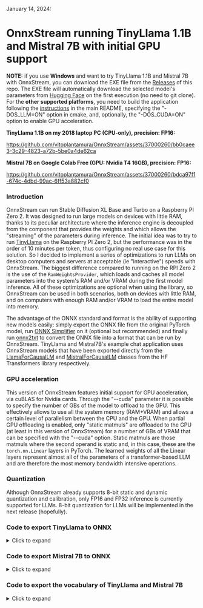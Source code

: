 January 14, 2024:

# OnnxStream running TinyLlama 1.1B and Mistral 7B with initial GPU support

**NOTE:** if you use **Windows** and want to try TinyLlama 1.1B and Mistral 7B with OnnxStream, you can download the EXE file from the [Releases](https://github.com/vitoplantamura/OnnxStream/releases) of this repo. The EXE file will automatically download the selected model's parameters from [Hugging Face](https://huggingface.co/vitoplantamura/onnxstream-llms/tree/main) on the first execution (no need to git clone). For the **other supported platforms**, you need to build the application following the [instructions](https://github.com/vitoplantamura/OnnxStream#how-to-build-the-stable-diffusion-example-on-linuxmacwindowstermux) in the main README, specifying the "-DOS_LLM=ON" option in cmake, and, optionally, the "-DOS_CUDA=ON" option to enable GPU acceleration.

**TinyLlama 1.1B on my 2018 laptop PC (CPU-only), precision: FP16:**

https://github.com/vitoplantamura/OnnxStream/assets/37000260/bb0caee3-3c29-4823-a72b-5be0a4de62ca

**Mistral 7B on Google Colab Free (GPU: Nvidia T4 16GB), precision: FP16:**

https://github.com/vitoplantamura/OnnxStream/assets/37000260/bdca97f1-674c-4dbd-99ac-6ff53a882cf0

### Introduction

OnnxStream can run Stable Diffusion XL Base and Turbo on a Raspberry PI Zero 2. It was designed to run large models on devices with little RAM, thanks to its peculiar architecture where the inference engine is decoupled from the component that provides the weights and which allows the "streaming" of the parameters during inference. The initial idea was to try to run [TinyLlama](https://github.com/jzhang38/TinyLlama) on the Raspberry PI Zero 2, but the performance was in the order of 10 minutes per token, thus configuring no real use case for this solution. So I decided to implement a series of optimizations to run LLMs on desktop computers and servers at acceptable (ie "interactive") speeds with OnnxStream. The biggest difference compared to running on the RPI Zero 2 is the use of the `RamWeightsProvider`, which loads and caches all model parameters into the system's RAM and/or VRAM during the first model inference. All of these optimizations are optional when using the library, so OnnxStream can be used in both scenarios, both on devices with little RAM, and on computers with enough RAM and/or VRAM to load the entire model into memory.

The advantage of the ONNX standard and format is the ability of supporting new models easily: simply export the ONNX file from the original PyTorch model, run [ONNX Simplifier](https://github.com/daquexian/onnx-simplifier) on it (optional but recommended) and finally run [onnx2txt](https://github.com/vitoplantamura/OnnxStream/blob/master/onnx2txt/onnx2txt.ipynb) to convert the ONNX file into a format that can be run by OnnxStream. TinyLlama and Mistral7B's example chat application uses OnnxStream models that have been exported directly from the [LlamaForCausalLM](https://github.com/huggingface/transformers/blob/main/src/transformers/models/llama/modeling_llama.py) and [MistralForCausalLM](https://github.com/huggingface/transformers/blob/main/src/transformers/models/mistral/modeling_mistral.py) classes from the HF Transformers library respectively.

### GPU acceleration

This version of OnnxStream features initial support for GPU acceleration, via cuBLAS for Nvidia cards. Through the "--cuda" parameter it is possible to specify the number of GBs of the model to offload to the GPU. This effectively allows to use all the system memory (RAM+VRAM) and allows a certain level of parallelism between the CPU and the GPU. When partial GPU offloading is enabled, only "static matmuls" are offloaded to the GPU (at least in this version of OnnxStream) for a number of GBs of VRAM that can be specified with the "--cuda" option. Static matmuls are those matmuls where the second operand is static and, in this case, these are the `torch.nn.Linear` layers in PyTorch. The learned weights of all the Linear layers represent almost all of the parameters of a transformer-based LLM and are therefore the most memory bandwidth intensive operations.

### Quantization

Although OnnxStream already supports 8-bit static and dynamic quantization and calibration, only FP16 and FP32 inference is currently supported for LLMs. 8-bit quantization for LLMs will be implemented in the next release (hopefully).

### Code to export TinyLlama to ONNX

<details>
<summary>Click to expand</summary>

```python
import transformers 
import torch
import torch.nn as nn
import onnx

pipeline = transformers.pipeline(
    "text-generation",
    model="PY007/TinyLlama-1.1B-Chat-v0.3",
    torch_dtype=torch.float32,
    device_map="auto",
)

class LlamaModel(nn.Module):
    def __init__(self, model):
        super(LlamaModel, self).__init__()
        self.model = model
    def forward(self, input_ids, attention_mask, position_ids,
                pkv0, pkv1, pkv2, pkv3, pkv4, pkv5, pkv6, pkv7, pkv8, pkv9, pkv10,
                pkv11, pkv12, pkv13, pkv14, pkv15, pkv16, pkv17, pkv18, pkv19, pkv20,
                pkv21, pkv22, pkv23, pkv24, pkv25, pkv26, pkv27, pkv28, pkv29, pkv30,
                pkv31, pkv32, pkv33, pkv34, pkv35, pkv36, pkv37, pkv38, pkv39, pkv40,
                pkv41, pkv42, pkv43):
        past_key_values = (
            (pkv0, pkv1), (pkv2, pkv3), (pkv4, pkv5), (pkv6, pkv7), (pkv8, pkv9), (pkv10,
            pkv11), (pkv12, pkv13), (pkv14, pkv15), (pkv16, pkv17), (pkv18, pkv19), (pkv20,
            pkv21), (pkv22, pkv23), (pkv24, pkv25), (pkv26, pkv27), (pkv28, pkv29), (pkv30,
            pkv31), (pkv32, pkv33), (pkv34, pkv35), (pkv36, pkv37), (pkv38, pkv39), (pkv40,
            pkv41), (pkv42, pkv43))
        o = self.model(use_cache=True, return_dict=True,
            input_ids=input_ids, attention_mask=attention_mask, position_ids=position_ids, past_key_values=past_key_values)
        pkv = o.past_key_values
        return [o.logits,
               pkv[0][0], pkv[0][1], pkv[1][0], pkv[1][1], pkv[2][0], pkv[2][1], pkv[3][0], pkv[3][1], pkv[4][0], pkv[4][1],
               pkv[5][0], pkv[5][1], pkv[6][0], pkv[6][1], pkv[7][0], pkv[7][1], pkv[8][0], pkv[8][1], pkv[9][0], pkv[9][1],
               pkv[10][0], pkv[10][1], pkv[11][0], pkv[11][1], pkv[12][0], pkv[12][1], pkv[13][0], pkv[13][1], pkv[14][0], pkv[14][1],
               pkv[15][0], pkv[15][1], pkv[16][0], pkv[16][1], pkv[17][0], pkv[17][1], pkv[18][0], pkv[18][1], pkv[19][0], pkv[19][1],
               pkv[20][0], pkv[20][1], pkv[21][0], pkv[21][1] ]

with torch.no_grad():

    dummy_input = (torch.tensor([[1, 2, 3]], dtype=torch.int64),
                  torch.tensor([[1, 1, 1, 1, 1, 1]], dtype=torch.int64),
                  torch.tensor([[3, 4, 5]], dtype=torch.int64))
    for i in range(44):
        dummy_input += (torch.randn(1, 4, 3, 64),)
    input_names = [ "input_ids", "attention_mask", "position_ids",
                "pkv0", "pkv1", "pkv2", "pkv3", "pkv4", "pkv5", "pkv6", "pkv7", "pkv8", "pkv9", "pkv10",
                "pkv11", "pkv12", "pkv13", "pkv14", "pkv15", "pkv16", "pkv17", "pkv18", "pkv19", "pkv20",
                "pkv21", "pkv22", "pkv23", "pkv24", "pkv25", "pkv26", "pkv27", "pkv28", "pkv29", "pkv30",
                "pkv31", "pkv32", "pkv33", "pkv34", "pkv35", "pkv36", "pkv37", "pkv38", "pkv39", "pkv40",
                "pkv41", "pkv42", "pkv43" ]
    output_names = [ "logits",
                    "opkv0", "opkv1", "opkv2", "opkv3", "opkv4", "opkv5", "opkv6", "opkv7", "opkv8", "opkv9", "opkv10",
                    "opkv11", "opkv12", "opkv13", "opkv14", "opkv15", "opkv16", "opkv17", "opkv18", "opkv19", "opkv20",
                    "opkv21", "opkv22", "opkv23", "opkv24", "opkv25", "opkv26", "opkv27", "opkv28", "opkv29", "opkv30",
                    "opkv31", "opkv32", "opkv33", "opkv34", "opkv35", "opkv36", "opkv37", "opkv38", "opkv39", "opkv40",
                    "opkv41", "opkv42", "opkv43" ]
    
    torch.onnx.export(LlamaModel(pipeline.model), dummy_input, "/media/vito/new_disk/Downloads_temp3/test3/TinyLlama.onnx", verbose=False,
        input_names=input_names, output_names=output_names,
        opset_version=14, do_constant_folding=True, export_params=True,
        dynamic_axes={
                'input_ids': {1: 'dim0'},
                'attention_mask': {1: 'dim1'},
                'position_ids': {1: 'dim2'},
                'pkv0': {2: 'dim3'}, 'pkv1': {2: 'dim3'}, 'pkv2': {2: 'dim3'}, 'pkv3': {2: 'dim3'}, 'pkv4': {2: 'dim3'},
                'pkv5': {2: 'dim3'}, 'pkv6': {2: 'dim3'}, 'pkv7': {2: 'dim3'}, 'pkv8': {2: 'dim3'}, 'pkv9': {2: 'dim3'},
                'pkv10': {2: 'dim3'}, 'pkv11': {2: 'dim3'}, 'pkv12': {2: 'dim3'}, 'pkv13': {2: 'dim3'}, 'pkv14': {2: 'dim3'},
                'pkv15': {2: 'dim3'}, 'pkv16': {2: 'dim3'}, 'pkv17': {2: 'dim3'}, 'pkv18': {2: 'dim3'}, 'pkv19': {2: 'dim3'},
                'pkv20': {2: 'dim3'}, 'pkv21': {2: 'dim3'}, 'pkv22': {2: 'dim3'}, 'pkv23': {2: 'dim3'}, 'pkv24': {2: 'dim3'},
                'pkv25': {2: 'dim3'}, 'pkv26': {2: 'dim3'}, 'pkv27': {2: 'dim3'}, 'pkv28': {2: 'dim3'}, 'pkv29': {2: 'dim3'},
                'pkv30': {2: 'dim3'}, 'pkv31': {2: 'dim3'}, 'pkv32': {2: 'dim3'}, 'pkv33': {2: 'dim3'}, 'pkv34': {2: 'dim3'},
                'pkv35': {2: 'dim3'}, 'pkv36': {2: 'dim3'}, 'pkv37': {2: 'dim3'}, 'pkv38': {2: 'dim3'}, 'pkv39': {2: 'dim3'},
                'pkv40': {2: 'dim3'}, 'pkv41': {2: 'dim3'}, 'pkv42': {2: 'dim3'}, 'pkv43': {2: 'dim3'},
        })
```

</details>

### Code to export Mistral 7B to ONNX

<details>
<summary>Click to expand</summary>

```python
import transformers 
import torch
import torch.nn as nn
import onnx
from transformers import AutoModelForCausalLM

model = AutoModelForCausalLM.from_pretrained("mistralai/Mistral-7B-Instruct-v0.2")

class LlamaModel(nn.Module):
    def __init__(self, model):
        super(LlamaModel, self).__init__()
        self.model = model
    def forward(self, input_ids, attention_mask, position_ids,
                pkv0, pkv1, pkv2, pkv3, pkv4, pkv5, pkv6, pkv7, pkv8, pkv9, pkv10,
                pkv11, pkv12, pkv13, pkv14, pkv15, pkv16, pkv17, pkv18, pkv19, pkv20,
                pkv21, pkv22, pkv23, pkv24, pkv25, pkv26, pkv27, pkv28, pkv29, pkv30,
                pkv31, pkv32, pkv33, pkv34, pkv35, pkv36, pkv37, pkv38, pkv39, pkv40,
                pkv41, pkv42, pkv43, pkv44, pkv45, pkv46, pkv47, pkv48, pkv49, pkv50,
                pkv51, pkv52, pkv53, pkv54, pkv55, pkv56, pkv57, pkv58, pkv59, pkv60,
                pkv61, pkv62, pkv63):
        past_key_values = (
            (pkv0, pkv1), (pkv2, pkv3), (pkv4, pkv5), (pkv6, pkv7), (pkv8, pkv9), (pkv10,
            pkv11), (pkv12, pkv13), (pkv14, pkv15), (pkv16, pkv17), (pkv18, pkv19), (pkv20,
            pkv21), (pkv22, pkv23), (pkv24, pkv25), (pkv26, pkv27), (pkv28, pkv29), (pkv30,
            pkv31), (pkv32, pkv33), (pkv34, pkv35), (pkv36, pkv37), (pkv38, pkv39), (pkv40,
            pkv41), (pkv42, pkv43), (pkv44, pkv45), (pkv46, pkv47), (pkv48, pkv49), (pkv50,
            pkv51), (pkv52, pkv53), (pkv54, pkv55), (pkv56, pkv57), (pkv58, pkv59), (pkv60,
            pkv61), (pkv62, pkv63))
        o = self.model(use_cache=True, return_dict=True,
            input_ids=input_ids, attention_mask=attention_mask, position_ids=position_ids, past_key_values=past_key_values)
        pkv = o.past_key_values
        return [o.logits,
               pkv[0][0], pkv[0][1], pkv[1][0], pkv[1][1], pkv[2][0], pkv[2][1], pkv[3][0], pkv[3][1], pkv[4][0], pkv[4][1],
               pkv[5][0], pkv[5][1], pkv[6][0], pkv[6][1], pkv[7][0], pkv[7][1], pkv[8][0], pkv[8][1], pkv[9][0], pkv[9][1],
               pkv[10][0], pkv[10][1], pkv[11][0], pkv[11][1], pkv[12][0], pkv[12][1], pkv[13][0], pkv[13][1], pkv[14][0], pkv[14][1],
               pkv[15][0], pkv[15][1], pkv[16][0], pkv[16][1], pkv[17][0], pkv[17][1], pkv[18][0], pkv[18][1], pkv[19][0], pkv[19][1],
               pkv[20][0], pkv[20][1], pkv[21][0], pkv[21][1], pkv[22][0], pkv[22][1], pkv[23][0], pkv[23][1], pkv[24][0], pkv[24][1],
               pkv[25][0], pkv[25][1], pkv[26][0], pkv[26][1], pkv[27][0], pkv[27][1], pkv[28][0], pkv[28][1], pkv[29][0], pkv[29][1],
               pkv[30][0], pkv[30][1], pkv[31][0], pkv[31][1] ]

with torch.no_grad():

    dummy_input = (torch.tensor([[1, 2, 3]], dtype=torch.int64),
                  torch.tensor([[1, 1, 1, 1, 1, 1]], dtype=torch.int64),
                  torch.tensor([[3, 4, 5]], dtype=torch.int64))
    for i in range(64):
        dummy_input += (torch.randn(1, 8, 3, 128),)
    input_names = [ "input_ids", "attention_mask", "position_ids",
                "pkv0", "pkv1", "pkv2", "pkv3", "pkv4", "pkv5", "pkv6", "pkv7", "pkv8", "pkv9", "pkv10",
                "pkv11", "pkv12", "pkv13", "pkv14", "pkv15", "pkv16", "pkv17", "pkv18", "pkv19", "pkv20",
                "pkv21", "pkv22", "pkv23", "pkv24", "pkv25", "pkv26", "pkv27", "pkv28", "pkv29", "pkv30",
                "pkv31", "pkv32", "pkv33", "pkv34", "pkv35", "pkv36", "pkv37", "pkv38", "pkv39", "pkv40",
                "pkv41", "pkv42", "pkv43", "pkv44", "pkv45", "pkv46", "pkv47", "pkv48", "pkv49", "pkv50",
                "pkv51", "pkv52", "pkv53", "pkv54", "pkv55", "pkv56", "pkv57", "pkv58", "pkv59", "pkv60",
                "pkv61", "pkv62", "pkv63" ]
                   
    output_names = [ "logits",
                    "opkv0", "opkv1", "opkv2", "opkv3", "opkv4", "opkv5", "opkv6", "opkv7", "opkv8", "opkv9", "opkv10",
                    "opkv11", "opkv12", "opkv13", "opkv14", "opkv15", "opkv16", "opkv17", "opkv18", "opkv19", "opkv20",
                    "opkv21", "opkv22", "opkv23", "opkv24", "opkv25", "opkv26", "opkv27", "opkv28", "opkv29", "opkv30",
                    "opkv31", "opkv32", "opkv33", "opkv34", "opkv35", "opkv36", "opkv37", "opkv38", "opkv39", "opkv40",
                    "opkv41", "opkv42", "opkv43", "opkv44", "opkv45", "opkv46", "opkv47", "opkv48", "opkv49", "opkv50",
                    "opkv51", "opkv52", "opkv53", "opkv54", "opkv55", "opkv56", "opkv57", "opkv58", "opkv59", "opkv60",
                    "opkv61", "opkv62", "opkv63" ]
    
    torch.onnx.export(LlamaModel(model), dummy_input, "/Users/Vito/Desktop/Mistral7BInst/model.onnx", verbose=False,
        input_names=input_names, output_names=output_names,
        opset_version=14, do_constant_folding=True, export_params=True,
        dynamic_axes={
                'input_ids': {1: 'dim0'},
                'attention_mask': {1: 'dim1'},
                'position_ids': {1: 'dim2'},
                'pkv0': {2: 'dim3'}, 'pkv1': {2: 'dim3'}, 'pkv2': {2: 'dim3'}, 'pkv3': {2: 'dim3'}, 'pkv4': {2: 'dim3'},
                'pkv5': {2: 'dim3'}, 'pkv6': {2: 'dim3'}, 'pkv7': {2: 'dim3'}, 'pkv8': {2: 'dim3'}, 'pkv9': {2: 'dim3'},
                'pkv10': {2: 'dim3'}, 'pkv11': {2: 'dim3'}, 'pkv12': {2: 'dim3'}, 'pkv13': {2: 'dim3'}, 'pkv14': {2: 'dim3'},
                'pkv15': {2: 'dim3'}, 'pkv16': {2: 'dim3'}, 'pkv17': {2: 'dim3'}, 'pkv18': {2: 'dim3'}, 'pkv19': {2: 'dim3'},
                'pkv20': {2: 'dim3'}, 'pkv21': {2: 'dim3'}, 'pkv22': {2: 'dim3'}, 'pkv23': {2: 'dim3'}, 'pkv24': {2: 'dim3'},
                'pkv25': {2: 'dim3'}, 'pkv26': {2: 'dim3'}, 'pkv27': {2: 'dim3'}, 'pkv28': {2: 'dim3'}, 'pkv29': {2: 'dim3'},
                'pkv30': {2: 'dim3'}, 'pkv31': {2: 'dim3'}, 'pkv32': {2: 'dim3'}, 'pkv33': {2: 'dim3'}, 'pkv34': {2: 'dim3'},
                'pkv35': {2: 'dim3'}, 'pkv36': {2: 'dim3'}, 'pkv37': {2: 'dim3'}, 'pkv38': {2: 'dim3'}, 'pkv39': {2: 'dim3'},
                'pkv40': {2: 'dim3'}, 'pkv41': {2: 'dim3'}, 'pkv42': {2: 'dim3'}, 'pkv43': {2: 'dim3'}, 'pkv44': {2: 'dim3'},
                'pkv45': {2: 'dim3'}, 'pkv46': {2: 'dim3'}, 'pkv47': {2: 'dim3'}, 'pkv48': {2: 'dim3'}, 'pkv49': {2: 'dim3'},
                'pkv50': {2: 'dim3'}, 'pkv51': {2: 'dim3'}, 'pkv52': {2: 'dim3'}, 'pkv53': {2: 'dim3'}, 'pkv54': {2: 'dim3'},
                'pkv55': {2: 'dim3'}, 'pkv56': {2: 'dim3'}, 'pkv57': {2: 'dim3'}, 'pkv58': {2: 'dim3'}, 'pkv59': {2: 'dim3'},
                'pkv60': {2: 'dim3'}, 'pkv61': {2: 'dim3'}, 'pkv62': {2: 'dim3'}, 'pkv63': {2: 'dim3'},
        })
```

</details>

### Code to export the vocabulary of TinyLlama and Mistral 7B

<details>
<summary>Click to expand</summary>

```python
from sentencepiece import SentencePieceProcessor

model_path = "/Users/Vito/Downloads/tokenizer.model"

sp=SentencePieceProcessor(model_file=model_path)

c = ""
for i in range(sp.vocab_size()):
 s = sp.get_score(i)
 si = int(s)
 assert float(si) == s
 c += str(si) + "," + str(sp.id_to_piece(i).replace('▁', ' ').encode('utf-8'))[2:-1] + "\n"

c = c[:-1]

with open('/Users/Vito/Downloads/vocab.txt', 'w') as f:
 f.write(c)
```

</details>
